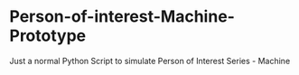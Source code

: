 # Person-of-interest-Machine-Prototype
Just a normal Python Script to simulate Person of Interest Series - Machine
